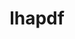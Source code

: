 ---
title: "lhapdf"
layout: cache
categories: [package, develop]
meta: {"versions": ["6.5.4"], "compilers": ["gcc@=11.4.0"], "oss": ["ubuntu22.04"], "platforms": ["linux"], "targets": ["x86_64_v3"], "stacks": ["hep", "root"], "num_specs": 12, "num_specs_by_stack": {"root": 12, "hep": 12}}
spec_details: [{"hash": "3gpycj2opfcg6u3jccxb76sozpcgzp3h", "compiler": "gcc@=11.4.0", "versions": ["6.5.4"], "os": "ubuntu22.04", "platform": "linux", "target": "x86_64_v3", "variants": ["build_system=autotools", "+python"], "stacks": ["root", "hep"], "size": "-", "tarball": "https://binaries.spack.io/develop/build_cache/linux-ubuntu22.04-x86_64_v3/gcc-11.4.0/lhapdf-6.5.4/linux-ubuntu22.04-x86_64_v3-gcc-11.4.0-lhapdf-6.5.4-3gpycj2opfcg6u3jccxb76sozpcgzp3h.spack"}, {"hash": "apy4xwl7t6uepkohjcswrlnwwms7oilm", "compiler": "gcc@=11.4.0", "versions": ["6.5.4"], "os": "ubuntu22.04", "platform": "linux", "target": "x86_64_v3", "variants": ["build_system=autotools", "+python"], "stacks": ["root", "hep"], "size": "-", "tarball": "https://binaries.spack.io/develop/build_cache/linux-ubuntu22.04-x86_64_v3/gcc-11.4.0/lhapdf-6.5.4/linux-ubuntu22.04-x86_64_v3-gcc-11.4.0-lhapdf-6.5.4-apy4xwl7t6uepkohjcswrlnwwms7oilm.spack"}, {"hash": "cgbp7vcqkd7rw2yfph2ninvdlntabm24", "compiler": "gcc@=11.4.0", "versions": ["6.5.4"], "os": "ubuntu22.04", "platform": "linux", "target": "x86_64_v3", "variants": ["build_system=autotools", "+python"], "stacks": ["root", "hep"], "size": "-", "tarball": "https://binaries.spack.io/develop/build_cache/linux-ubuntu22.04-x86_64_v3/gcc-11.4.0/lhapdf-6.5.4/linux-ubuntu22.04-x86_64_v3-gcc-11.4.0-lhapdf-6.5.4-cgbp7vcqkd7rw2yfph2ninvdlntabm24.spack"}, {"hash": "fjcux5mn4q5p25zqzg4yjvwehkcufkex", "compiler": "gcc@=11.4.0", "versions": ["6.5.4"], "os": "ubuntu22.04", "platform": "linux", "target": "x86_64_v3", "variants": ["build_system=autotools", "+python"], "stacks": ["root", "hep"], "size": "-", "tarball": "https://binaries.spack.io/develop/build_cache/linux-ubuntu22.04-x86_64_v3/gcc-11.4.0/lhapdf-6.5.4/linux-ubuntu22.04-x86_64_v3-gcc-11.4.0-lhapdf-6.5.4-fjcux5mn4q5p25zqzg4yjvwehkcufkex.spack"}, {"hash": "fx2s47erwcqiiyz5c7wpnxubiauupb5t", "compiler": "gcc@=11.4.0", "versions": ["6.5.4"], "os": "ubuntu22.04", "platform": "linux", "target": "x86_64_v3", "variants": ["build_system=autotools", "+python"], "stacks": ["root", "hep"], "size": "-", "tarball": "https://binaries.spack.io/develop/build_cache/linux-ubuntu22.04-x86_64_v3/gcc-11.4.0/lhapdf-6.5.4/linux-ubuntu22.04-x86_64_v3-gcc-11.4.0-lhapdf-6.5.4-fx2s47erwcqiiyz5c7wpnxubiauupb5t.spack"}, {"hash": "jpzzcil62jnrgmekgisvwenc3ydmwmy4", "compiler": "gcc@=11.4.0", "versions": ["6.5.4"], "os": "ubuntu22.04", "platform": "linux", "target": "x86_64_v3", "variants": ["build_system=autotools", "+python"], "stacks": ["root", "hep"], "size": "-", "tarball": "https://binaries.spack.io/develop/build_cache/linux-ubuntu22.04-x86_64_v3/gcc-11.4.0/lhapdf-6.5.4/linux-ubuntu22.04-x86_64_v3-gcc-11.4.0-lhapdf-6.5.4-jpzzcil62jnrgmekgisvwenc3ydmwmy4.spack"}, {"hash": "kfklkjfasdhkosow4unqyuzqvrv6xyp4", "compiler": "gcc@=11.4.0", "versions": ["6.5.4"], "os": "ubuntu22.04", "platform": "linux", "target": "x86_64_v3", "variants": ["build_system=autotools", "+python"], "stacks": ["root", "hep"], "size": "-", "tarball": "https://binaries.spack.io/develop/build_cache/linux-ubuntu22.04-x86_64_v3/gcc-11.4.0/lhapdf-6.5.4/linux-ubuntu22.04-x86_64_v3-gcc-11.4.0-lhapdf-6.5.4-kfklkjfasdhkosow4unqyuzqvrv6xyp4.spack"}, {"hash": "kv35jg3f4ufwxaqmosbno7ex6ighx4am", "compiler": "gcc@=11.4.0", "versions": ["6.5.4"], "os": "ubuntu22.04", "platform": "linux", "target": "x86_64_v3", "variants": ["build_system=autotools", "+python"], "stacks": ["root", "hep"], "size": "-", "tarball": "https://binaries.spack.io/develop/build_cache/linux-ubuntu22.04-x86_64_v3/gcc-11.4.0/lhapdf-6.5.4/linux-ubuntu22.04-x86_64_v3-gcc-11.4.0-lhapdf-6.5.4-kv35jg3f4ufwxaqmosbno7ex6ighx4am.spack"}, {"hash": "v52tduzha7c6mzitdziz4hfgh6h3zsky", "compiler": "gcc@=11.4.0", "versions": ["6.5.4"], "os": "ubuntu22.04", "platform": "linux", "target": "x86_64_v3", "variants": ["build_system=autotools", "+python"], "stacks": ["root", "hep"], "size": "-", "tarball": "https://binaries.spack.io/develop/build_cache/linux-ubuntu22.04-x86_64_v3/gcc-11.4.0/lhapdf-6.5.4/linux-ubuntu22.04-x86_64_v3-gcc-11.4.0-lhapdf-6.5.4-v52tduzha7c6mzitdziz4hfgh6h3zsky.spack"}, {"hash": "wrkkuojy2oh5ngbsha5qdpcdwzo4kulc", "compiler": "gcc@=11.4.0", "versions": ["6.5.4"], "os": "ubuntu22.04", "platform": "linux", "target": "x86_64_v3", "variants": ["build_system=autotools", "+python"], "stacks": ["root", "hep"], "size": "-", "tarball": "https://binaries.spack.io/develop/build_cache/linux-ubuntu22.04-x86_64_v3/gcc-11.4.0/lhapdf-6.5.4/linux-ubuntu22.04-x86_64_v3-gcc-11.4.0-lhapdf-6.5.4-wrkkuojy2oh5ngbsha5qdpcdwzo4kulc.spack"}, {"hash": "xz67fhkohznsofrskcir5lof2wufnqgs", "compiler": "gcc@=11.4.0", "versions": ["6.5.4"], "os": "ubuntu22.04", "platform": "linux", "target": "x86_64_v3", "variants": ["build_system=autotools", "+python"], "stacks": ["root", "hep"], "size": "-", "tarball": "https://binaries.spack.io/develop/build_cache/linux-ubuntu22.04-x86_64_v3/gcc-11.4.0/lhapdf-6.5.4/linux-ubuntu22.04-x86_64_v3-gcc-11.4.0-lhapdf-6.5.4-xz67fhkohznsofrskcir5lof2wufnqgs.spack"}, {"hash": "z2giole6dtck5nzvxp6zh7y3wz26qo35", "compiler": "gcc@=11.4.0", "versions": ["6.5.4"], "os": "ubuntu22.04", "platform": "linux", "target": "x86_64_v3", "variants": ["build_system=autotools", "+python"], "stacks": ["root", "hep"], "size": "-", "tarball": "https://binaries.spack.io/develop/build_cache/linux-ubuntu22.04-x86_64_v3/gcc-11.4.0/lhapdf-6.5.4/linux-ubuntu22.04-x86_64_v3-gcc-11.4.0-lhapdf-6.5.4-z2giole6dtck5nzvxp6zh7y3wz26qo35.spack"}]
---